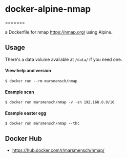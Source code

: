 # docker-alpine-nmap
=======

a Dockerfile for nmap https://nmap.org/ using Alpine. 

Usage
-----

There's a data volume available at `/data/` if you need one.

#### View help and version

    $ docker run --rm marsmensch/nmap

#### Example scan

    $ docker run marsmensch/nmap -v -sn 192.168.0.0/16

#### Example easter egg

    $ docker run marsmensch/nmap --thc


Docker Hub
---------

* https://hub.docker.com/r/marsmensch/nmap/
